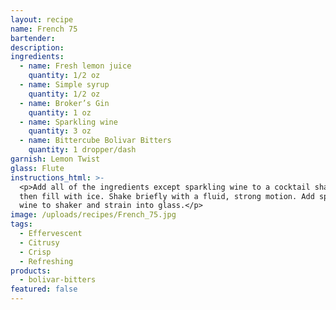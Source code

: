 ```yaml
---
layout: recipe
name: French 75
bartender:
description:
ingredients:
  - name: Fresh lemon juice
    quantity: 1/2 oz
  - name: Simple syrup
    quantity: 1/2 oz
  - name: Broker’s Gin
    quantity: 1 oz
  - name: Sparkling wine
    quantity: 3 oz
  - name: Bittercube Bolivar Bitters
    quantity: 1 dropper/dash
garnish: Lemon Twist
glass: Flute
instructions_html: >-
  <p>Add all of the ingredients except sparkling wine to a cocktail shaker and
  then fill with ice. Shake briefly with a fluid, strong motion. Add sparkling
  wine to shaker and strain into glass.</p>
image: /uploads/recipes/French_75.jpg
tags:
  - Effervescent
  - Citrusy
  - Crisp
  - Refreshing
products:
  - bolivar-bitters
featured: false
---
```



